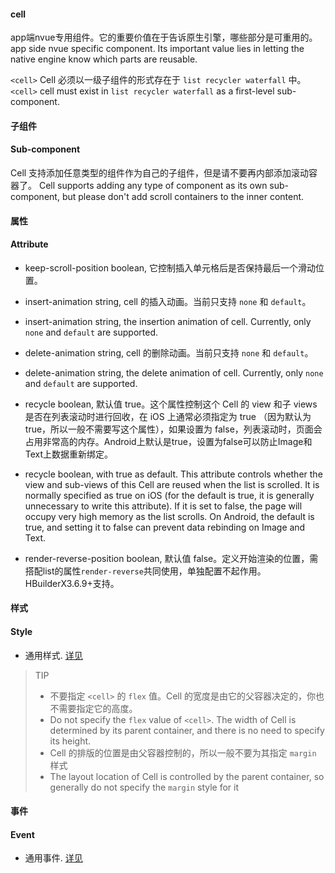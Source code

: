 #### cell

app端nvue专用组件。它的重要价值在于告诉原生引擎，哪些部分是可重用的。
app side nvue specific component. Its important value lies in letting the native engine know which parts are reusable.

`<cell>` Cell 必须以一级子组件的形式存在于 `list recycler waterfall` 中。
`<cell>` cell must exist in `list recycler waterfall` as a first-level sub-component.

#### 子组件
#### Sub-component

Cell 支持添加任意类型的组件作为自己的子组件，但是请不要再内部添加滚动容器了。
Cell supports adding any type of component as its own sub-component, but please don't add scroll containers to the inner content.


#### 属性
#### Attribute

- keep-scroll-position boolean, 它控制插入单元格后是否保持最后一个滑动位置。

- insert-animation string, cell 的插入动画。当前只支持 `none` 和 `default`。
- insert-animation string, the insertion animation of cell. Currently, only `none` and `default` are supported.

- delete-animation string, cell 的删除动画。当前只支持 `none` 和 `default`。
- delete-animation string, the delete animation of cell. Currently, only `none` and `default` are supported.

- recycle boolean, 默认值 true。这个属性控制这个 Cell 的 view 和子 views 是否在列表滚动时进行回收，在 iOS 上通常必须指定为 true （因为默认为 true，所以一般不需要写这个属性），如果设置为 false，列表滚动时，页面会占用非常高的内存。Android上默认是true，设置为false可以防止Image和Text上数据重新绑定。
- recycle boolean, with true as default. This attribute controls whether the view and sub-views of this Cell are reused when the list is scrolled. It is normally specified as true on iOS (for the default is true, it is generally unnecessary to write this attribute). If it is set to false, the page will occupy very high memory as the list scrolls. On Android, the default is true, and setting it to false can prevent data rebinding on Image and Text.

- render-reverse-position boolean, 默认值 false。定义开始渲染的位置，需搭配list的属性`render-reverse`共同使用，单独配置不起作用。HBuilderX3.6.9+支持。

#### 样式
#### Style

- 通用样式. [详见](https://uniapp.dcloud.net.cn/tutorial/nvue-css.html)

> TIP
> - 不要指定 `<cell>` 的 `flex` 值。Cell 的宽度是由它的父容器决定的，你也不需要指定它的高度。
> - Do not specify the `flex` value of `<cell>`. The width of Cell is determined by its parent container, and there is no need to specify its height.
> - Cell 的排版的位置是由父容器控制的，所以一般不要为其指定 `margin` 样式
> - The layout location of Cell is controlled by the parent container, so generally do not specify the `margin` style for it

#### 事件
#### Event

- 通用事件. [详见](https://uniapp.dcloud.net.cn/tutorial/nvue-event.html)
